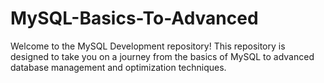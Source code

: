 # MySQL-Basics-To-Advanced
Welcome to the MySQL Development repository! This repository is designed to take you on a journey from the basics of MySQL to advanced database management and optimization techniques. 
